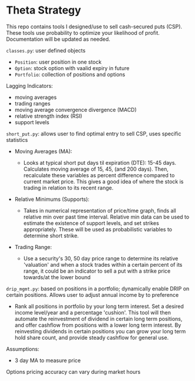 # Theta Strategy

This repo contains tools I designed/use to sell cash-secured puts (CSP). These tools use probability to optimize your likelihood of profit. Documentation will be updated as needed.	

`classes.py`: user defined objects	
  - `Position`: user position in one stock	
  - `Option`: stock option with vaalid expiry in future	
  - `Portfolio`: collection of positions and options	
  
Lagging Indicators:
 - moving averages
 - trading ranges
 - moving average convergence divergence (MACD)
 - relative strength index (RSI)
 - support levels

`short_put.py`: allows user to find optimal entry to sell CSP, uses specific statistics

- Moving Averages (MA):
    - Looks at typical short put days til expiration (DTE): 15-45 days. Calculates moving average of 15, 45, (and 200 days). Then, recalculate these variables as percent difference compared to current market price. This gives a good idea of where the stock is trading in relation to its recent range.

- Relative Minimums (Supports):
  - Takes in numerical representation of price/time graph, finds all relative min over past time interval. Relative min data can be used to estimate the existence of support levels, and set strikes appropriately. These will be used as probabilistic variables to determine short strike. 

- Trading Range: 
  - Use a security's 30, 50 day price range to determine its relative 'valuation' and when a stock trades within a certain percent of its range, it could be an indicator to sell a put with a strike price towards/at the lower bound

`drip_mgmt.py`: based on positions in a portfolio; dynamically enable DRIP on certain positions. Allows user to adjust annual income by to preference

- Rank all positions in portfolio by your long term interest. Set a desired income level/year and a percentage 'cushion'. This tool will then automate the reinvestment of dividend in certain long term positions, and offer cashflow from positions with a lower long term interest. By reinvesting dividends in certain positions you can grow your long term hold share count, and provide steady cashflow for general use. 

Assumptions:
- 3 day MA to measure price


Options pricing accuracy can vary during market hours

